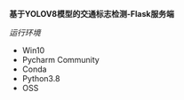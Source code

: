 **基于YOLOV8模型的交通标志检测-Flask服务端**

*运行环境*
  - Win10
  - Pycharm Community
  - Conda
  - Python3.8
  - OSS
